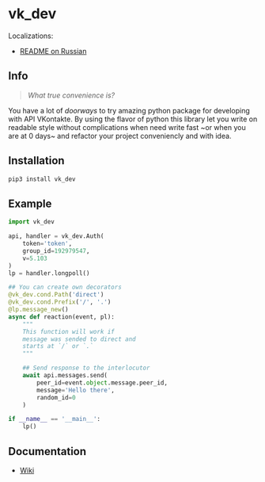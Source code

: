 # vk_dev
Localizations:
* [README on Russian](./README_RU.md)

## Info
> *What true convenience is?*

You have a lot of *doorways* to try amazing python package for developing with API VKontakte. By using the flavor of python this library let you write on readable style without complications when need write fast ~or when you are at 0 days~ and refactor your project conveniencly and with idea.

## Installation
```bash
pip3 install vk_dev
```
## Example
```python
import vk_dev

api, handler = vk_dev.Auth(
    token='token',
    group_id=192979547,
    v=5.103
)
lp = handler.longpoll()

## You can create own decorators
@vk_dev.cond.Path('direct')
@vk_dev.cond.Prefix('/', '.')
@lp.message_new()
async def reaction(event, pl):
    """
    This function will work if
    message was sended to direct and
    starts at `/` or `.`
    """

    ## Send response to the interlocutor
    await api.messages.send(
        peer_id=event.object.message.peer_id,
        message='Hello there',
        random_id=0
    )

if __name__ == '__main__':
    lp()
```
## Documentation
* [Wiki](https://github.com/Rhinik/vk_dev/wiki)
